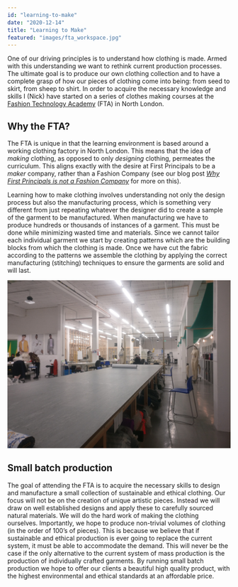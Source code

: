 ```yaml
---
id: "learning-to-make"
date: "2020-12-14"
title: "Learning to Make"
featured: "images/fta_workspace.jpg"
---
```

One of our driving principles is to understand how clothing is made. Armed with this understanding we want to rethink current production processes. The ultimate goal is to produce our own clothing collection and to have a complete grasp of how our pieces of clothing come into being: from seed to skirt, from sheep to shirt.  In order to acquire the necessary knowledge and skills I (Nick) have started on a series of clothes making courses at the [Fashion Technology Academy](https://fcfta.com/) (FTA) in North London.


## Why the FTA?

The FTA is unique in that the learning environment is based around a working clothing factory in North London. This means that the idea of _making_ clothing, as opposed to only _designing_ clothing, permeates the curriculum. This aligns exactly with the desire at First Principals to be a _maker_ company, rather than a Fashion Company (see our blog post _[Why First Principals is not a Fashion Company](https://www.fromfirstprincipals.com/blog/why-first-principals-is-not-a-fashion-company)_ for more on this). 

Learning how to make clothing involves understanding not only the design process but also the manufacturing process, which is something very different from just repeating whatever the designer did to create a sample of the garment to be manufactured. When manufacturing we have to produce hundreds or thousands of instances of a garment. This must be done while minimizing wasted time and materials. Since we cannot tailor each individual garment we start by creating patterns which are the building blocks from which the clothing is made. Once we have cut the fabric according to the patterns we assemble the clothing by applying the correct manufacturing (stitching) techniques to ensure the garments are solid and will last.

![FTA workspace](images/fta_workspace.jpg "FTA workspace")



## Small batch production

The goal of attending the FTA is to acquire the necessary skills to design and manufacture a small collection of sustainable and ethical clothing. Our focus will not be on the creation of unique artistic pieces. Instead we will draw on well established designs and apply these to carefully sourced natural materials. We will do the hard work of making the clothing ourselves. Importantly, we hope to produce non-trivial volumes of clothing (in the order of 100’s of pieces). This is because we believe that if sustainable and ethical production is ever going to replace the current system, it must be able to accommodate the demand. This will never be the case if the only alternative to the current system of mass production is the production of individually crafted garments. By running small batch production we hope to offer our clients a beautiful high quality product, with the highest environmental and ethical standards at an affordable price.
